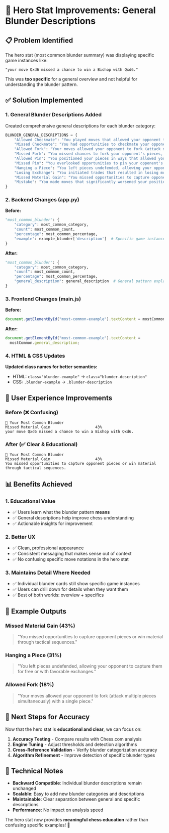 # 🎯 Hero Stat Improvements: General Blunder Descriptions

## 📋 Problem Identified

The hero stat (most common blunder summary) was displaying specific game instances like:

```
"your move Qxd6 missed a chance to win a Bishop with Qxd6."
```

This was **too specific** for a general overview and not helpful for understanding the blunder pattern.

## ✅ Solution Implemented

### 1. **General Blunder Descriptions Added**

Created comprehensive general descriptions for each blunder category:

```python
BLUNDER_GENERAL_DESCRIPTIONS = {
    "Allowed Checkmate": "You played moves that allowed your opponent to deliver checkmate when it could have been avoided.",
    "Missed Checkmate": "You had opportunities to checkmate your opponent but played different moves instead.",
    "Allowed Fork": "Your moves allowed your opponent to fork (attack multiple pieces simultaneously) with a single piece.",
    "Missed Fork": "You missed chances to fork your opponent's pieces, potentially winning material or gaining tactical advantage.",
    "Allowed Pin": "You positioned your pieces in ways that allowed your opponent to pin them.",
    "Missed Pin": "You overlooked opportunities to pin your opponent's pieces, missing tactical advantages.",
    "Hanging a Piece": "You left pieces undefended, allowing your opponent to capture them for free.",
    "Losing Exchange": "You initiated trades that resulted in losing more material value than you gained.",
    "Missed Material Gain": "You missed opportunities to capture opponent pieces or win material.",
    "Mistake": "You made moves that significantly worsened your position according to engine evaluation."
}
```

### 2. **Backend Changes (app.py)**

**Before:**

```python
"most_common_blunder": {
    "category": most_common_category,
    "count": most_common_count,
    "percentage": most_common_percentage,
    "example": example_blunder['description']  # Specific game instance
}
```

**After:**

```python
"most_common_blunder": {
    "category": most_common_category,
    "count": most_common_count,
    "percentage": most_common_percentage,
    "general_description": general_description  # General pattern explanation
}
```

### 3. **Frontend Changes (main.js)**

**Before:**

```javascript
document.getElementById("most-common-example").textContent = mostCommon.example;
```

**After:**

```javascript
document.getElementById("most-common-example").textContent =
  mostCommon.general_description;
```

### 4. **HTML & CSS Updates**

**Updated class names for better semantics:**

- HTML: `class="blunder-example"` → `class="blunder-description"`
- CSS: `.blunder-example` → `.blunder-description`

## 🎨 User Experience Improvements

### Before (❌ Confusing)

```
🎯 Your Most Common Blunder
Missed Material Gain                    43%
your move Qxd6 missed a chance to win a Bishop with Qxd6.
```

### After (✅ Clear & Educational)

```
🎯 Your Most Common Blunder
Missed Material Gain                    43%
You missed opportunities to capture opponent pieces or win material through tactical sequences.
```

## 📊 Benefits Achieved

### 1. **Educational Value**

- ✅ Users learn what the blunder pattern **means**
- ✅ General descriptions help improve chess understanding
- ✅ Actionable insights for improvement

### 2. **Better UX**

- ✅ Clean, professional appearance
- ✅ Consistent messaging that makes sense out of context
- ✅ No confusing specific move notations in the hero stat

### 3. **Maintains Detail Where Needed**

- ✅ Individual blunder cards still show specific game instances
- ✅ Users can drill down for details when they want them
- ✅ Best of both worlds: overview + specifics

## 🎯 Example Outputs

### Missed Material Gain (43%)

> "You missed opportunities to capture opponent pieces or win material through tactical sequences."

### Hanging a Piece (31%)

> "You left pieces undefended, allowing your opponent to capture them for free or with favorable exchanges."

### Allowed Fork (18%)

> "Your moves allowed your opponent to fork (attack multiple pieces simultaneously) with a single piece."

## 🚀 Next Steps for Accuracy

Now that the hero stat is **educational and clear**, we can focus on:

1. **Accuracy Testing** - Compare results with Chess.com analysis
2. **Engine Tuning** - Adjust thresholds and detection algorithms
3. **Cross-Reference Validation** - Verify blunder categorization accuracy
4. **Algorithm Refinement** - Improve detection of specific blunder types

## 📝 Technical Notes

- **Backward Compatible**: Individual blunder descriptions remain unchanged
- **Scalable**: Easy to add new blunder categories and descriptions
- **Maintainable**: Clear separation between general and specific descriptions
- **Performance**: No impact on analysis speed

The hero stat now provides **meaningful chess education** rather than confusing specific examples! 🎉
